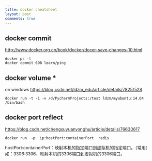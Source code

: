 ```yaml
---
title: docker cheatsheet
layout: post
comments: true
---
```


## docker commit
http://www.docker.org.cn/book/docker/docer-save-changes-10.html
```
docker ps -l
docker commit 698 learn/ping
```

## docker volume *
on windows
https://blog.csdn.net/ldzm_edu/article/details/78251528
```
docker run -t -i -v /d/PycharmProjects:/test ldzm/myubuntu:14.04 /bin/bash
```

## docker port reflect

https://blog.csdn.net/chengxuyuanyonghu/article/details/76630617

```
docker run  -p  ip:hostPort:containerPort  redis
```
hostPort:containerPort：映射本机的指定端口到虚拟机的指定端口。（常用） 
​
如：3306:3306，映射本机的3306端口到虚拟机的3306端口。